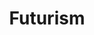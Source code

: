 ---
title: Futurism
crosslinks:
- transit
- FuturistInvesting
- TheFutureIsNow
- MachineLearning
- grammar
- SampleSize
---